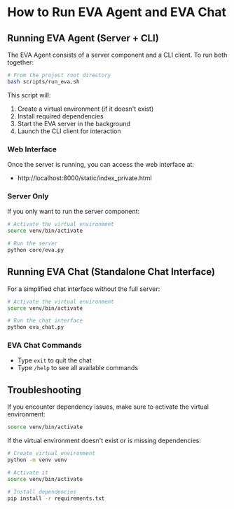 # How to Run EVA Agent and EVA Chat

## Running EVA Agent (Server + CLI)

The EVA Agent consists of a server component and a CLI client. To run both together:

```bash
# From the project root directory
bash scripts/run_eva.sh
```

This script will:
1. Create a virtual environment (if it doesn't exist)
2. Install required dependencies
3. Start the EVA server in the background
4. Launch the CLI client for interaction

### Web Interface
Once the server is running, you can access the web interface at:
- http://localhost:8000/static/index_private.html

### Server Only
If you only want to run the server component:

```bash
# Activate the virtual environment
source venv/bin/activate

# Run the server
python core/eva.py
```

## Running EVA Chat (Standalone Chat Interface)

For a simplified chat interface without the full server:

```bash
# Activate the virtual environment
source venv/bin/activate

# Run the chat interface
python eva_chat.py
```

### EVA Chat Commands
- Type `exit` to quit the chat
- Type `/help` to see all available commands

## Troubleshooting

If you encounter dependency issues, make sure to activate the virtual environment:

```bash
source venv/bin/activate
```

If the virtual environment doesn't exist or is missing dependencies:

```bash
# Create virtual environment
python -m venv venv

# Activate it
source venv/bin/activate

# Install dependencies
pip install -r requirements.txt
```
